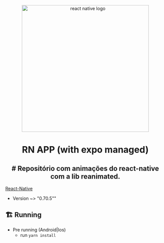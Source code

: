 <p align='center'>
  <img
       width='400px'
       src='https://assets-global.website-files.com/5d9bc5d562ffc2869b470941/5e1f9804b36ff7196d4b72a0_logo-react-native-tech.png'
       alt='react native logo'
  />
</p>

<h1 align='center'>
  RN APP (with expo managed)
</h1>
<h2 align='center'> # Repositório com animações do react-native com a lib reanimated. </h2>



[React-Native](https://reactnative.dev)
  - Version ~> "0.70.5""

## 🏗 Running

- Pre running (Android|Ios)
  - run `yarn install`



